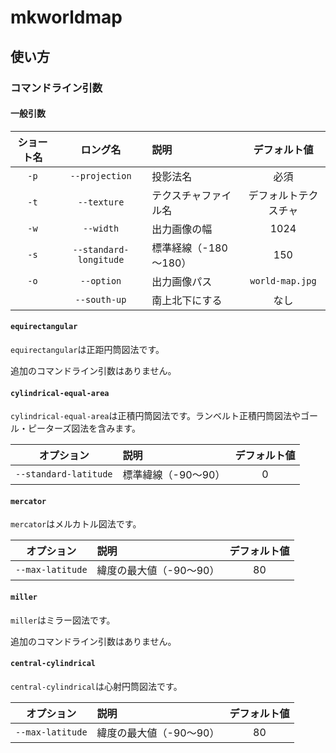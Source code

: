 # mkworldmap

## 使い方

### コマンドライン引数
#### 一般引数
| ショート名 | ロング名 | 説明 | デフォルト値 |
|:-:|:-:|:-|:-:|
| `-p` | `--projection` | 投影法名 | 必須  |
| `-t` | `--texture` | テクスチャファイル名 | デフォルトテクスチャ |
| `-w` | `--width` | 出力画像の幅 | 1024 |
| `-s` | `--standard-longitude` | 標準経線（-180～180） | 150 |
| `-o` | `--option` | 出力画像パス | `world-map.jpg` |
| | `--south-up` | 南上北下にする | なし |

#### `equirectangular`
`equirectangular`は正距円筒図法です。

追加のコマンドライン引数はありません。

#### `cylindrical-equal-area`
`cylindrical-equal-area`は正積円筒図法です。ランベルト正積円筒図法やゴール・ピーターズ図法を含みます。

| オプション | 説明 | デフォルト値 |
|:-:|:-|:-:|
| `--standard-latitude` | 標準緯線（-90～90） | 0 |

#### `mercator`
`mercator`はメルカトル図法です。

| オプション | 説明 | デフォルト値 |
|:-:|:-|:-:|
| `--max-latitude` | 緯度の最大値（-90～90） | 80 |

#### `miller`
`miller`はミラー図法です。

追加のコマンドライン引数はありません。

#### `central-cylindrical`
`central-cylindrical`は心射円筒図法です。

| オプション | 説明 | デフォルト値 |
|:-:|:-|:-:|
| `--max-latitude` | 緯度の最大値（-90～90） | 80 |

